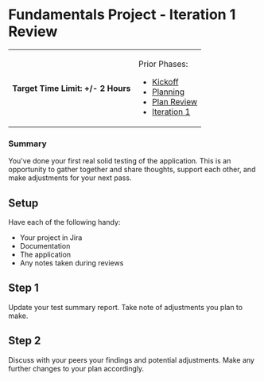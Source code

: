 # Fundamentals Project - Iteration 1 Review

<table><tbody><tr><td markdown="1">

#### Target Time Limit: +/- 2 Hours

</td>
<td markdown="1">

Prior Phases:

- <a href="https://devmountain.github.io/qa_student_assignments/units/unit_1_fundamentals/1.07/project1.01.html" target="\_blank">Kickoff</a>
- <a href="https://devmountain.github.io/qa_student_assignments/units/unit_1_fundamentals/1.07/project1.02.html" target="\_blank">Planning</a>
- <a href="https://devmountain.github.io/qa_student_assignments/units/unit_1_fundamentals/1.07/project1.03.html" target="\_blank">Plan
  Review</a>
- <a href="https://devmountain.github.io/qa_student_assignments/units/unit_1_fundamentals/1.07/project1.04.html" target="\_blank">Iteration
  1</a>

</td></tr></tbody></table>

### Summary

You've done your first real solid testing of the application. This is an
opportunity to gather together and share thoughts, support each other, and make
adjustments for your next pass.

## Setup

Have each of the following handy:

- Your project in Jira
- Documentation
- The application
- Any notes taken during reviews

## Step 1

Update your test summary report. Take note of adjustments you plan to make.

## Step 2

Discuss with your peers your findings and potential adjustments. Make any
further changes to your plan accordingly.
